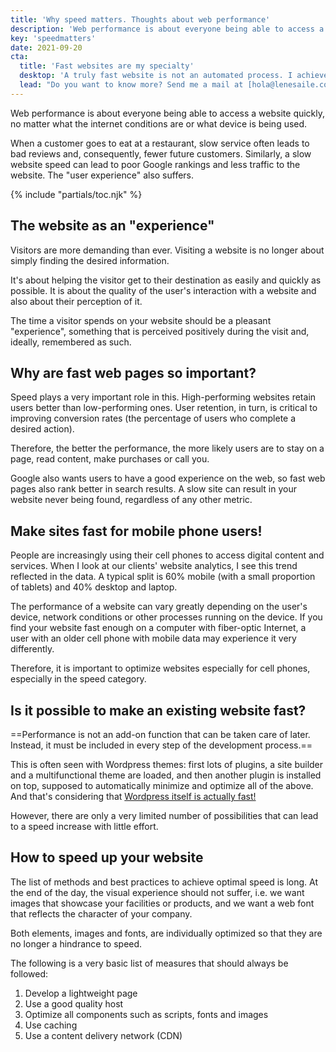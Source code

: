 ```yaml
---
title: 'Why speed matters. Thoughts about web performance'
description: 'Web performance is about everyone being able to access a website quickly, no matter what the internet conditions are or what device is being used.'
key: 'speedmatters'
date: 2021-09-20
cta:
  title: 'Fast websites are my specialty'
  desktop: 'A truly fast website is not an automated process. I achieve efficient websites with strategy, experience and detailed work.'
  lead: "Do you want to know more? Send me a mail at [hola@lenesaile.com](mailto:hola@lenesaile.com)! I'm always up for a chat."
---
```


Web performance is about everyone being able to access a website quickly, no matter what the internet conditions are or what device is being used.

When a customer goes to eat at a restaurant, slow service often leads to bad reviews and, consequently, fewer future customers. Similarly, a slow website speed can lead to poor Google rankings and less traffic to the website. The "user experience" also suffers.

{% include "partials/toc.njk" %}

## The website as an "experience"

Visitors are more demanding than ever. Visiting a website is no longer about simply finding the desired information.

It's about helping the visitor get to their destination as easily and quickly as possible.
It is about the quality of the user's interaction with a website and also about their perception of it.

The time a visitor spends on your website should be a pleasant "experience", something that is perceived positively during the visit and, ideally, remembered as such.

## Why are fast web pages so important?

Speed plays a very important role in this. High-performing websites retain users better than low-performing ones. User retention, in turn, is critical to improving conversion rates (the percentage of users who complete a desired action).

Therefore, the better the performance, the more likely users are to stay on a page, read content, make purchases or call you.

Google also wants users to have a good experience on the web, so fast web pages also rank better in search results. A slow site can result in your website never being found, regardless of any other metric.

## Make sites fast for mobile phone users!

People are increasingly using their cell phones to access digital content and services. When I look at our clients' website analytics, I see this trend reflected in the data. A typical split is 60% mobile (with a small proportion of tablets) and 40% desktop and laptop.

The performance of a website can vary greatly depending on the user's device, network conditions or other processes running on the device. If you find your website fast enough on a computer with fiber-optic Internet, a user with an older cell phone with mobile data may experience it very differently.

Therefore, it is important to optimize websites especially for cell phones, especially in the speed category.

## Is it possible to make an existing website fast?

==Performance is not an add-on function that can be taken care of later. Instead, it must be included in every step of the development process.==

This is often seen with Wordpress themes: first lots of plugins, a site builder and a multifunctional theme are loaded, and then another plugin is installed on top, supposed to automatically minimize and optimize all of the above. And that's considering that [Wordpress itself is actually fast!](/en/blog/some-random-personal-notes-on-using-wordpress-in-2022/#wordpress-is-free-secure-and-fast)

However, there are only a very limited number of possibilities that can lead to a speed increase with little effort.

## How to speed up your website

The list of methods and best practices to achieve optimal speed is long. At the end of the day, the visual experience should not suffer, i.e. we want images that showcase your facilities or products, and we want a web font that reflects the character of your company.

Both elements, images and fonts, are individually optimized so that they are no longer a hindrance to speed.

The following is a very basic list of measures that should always be followed:

1. Develop a lightweight page
2. Use a good quality host
3. Optimize all components such as scripts, fonts and images
4. Use caching
5. Use a content delivery network (CDN)
